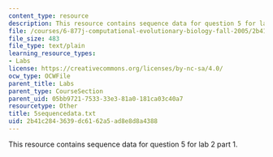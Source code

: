 ```yaml
---
content_type: resource
description: This resource contains sequence data for question 5 for lab 2 part 1.
file: /courses/6-877j-computational-evolutionary-biology-fall-2005/2b41c2843639dc6162a5ad8e8d8a4388_5sequencedata.txt
file_size: 483
file_type: text/plain
learning_resource_types:
- Labs
license: https://creativecommons.org/licenses/by-nc-sa/4.0/
ocw_type: OCWFile
parent_title: Labs
parent_type: CourseSection
parent_uid: 05bb9721-7533-33e3-81a0-181ca03c40a7
resourcetype: Other
title: 5sequencedata.txt
uid: 2b41c284-3639-dc61-62a5-ad8e8d8a4388
---
```

This resource contains sequence data for question 5 for lab 2 part 1.